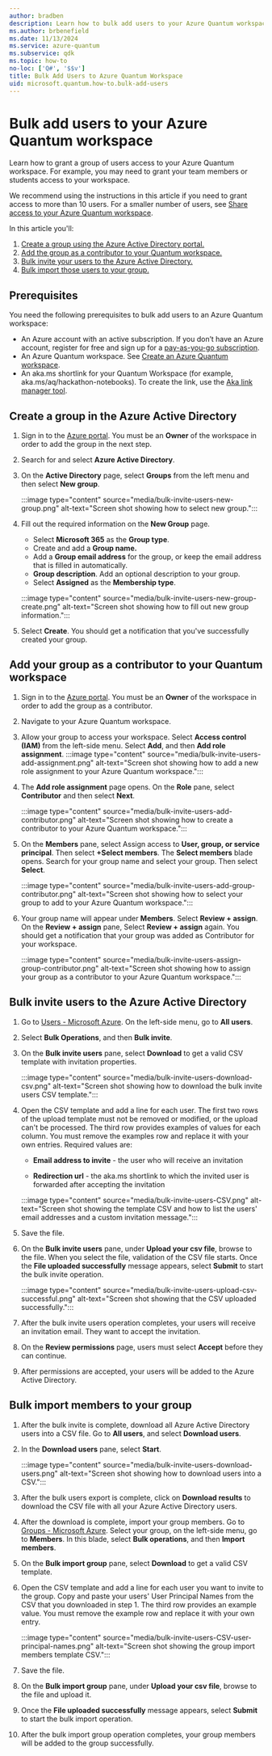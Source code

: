 ```yaml
---
author: bradben
description: Learn how to bulk add users to your Azure Quantum workspace using a CSV file. This guide simplifies user management for large teams. 
ms.author: brbenefield
ms.date: 11/13/2024
ms.service: azure-quantum
ms.subservice: qdk
ms.topic: how-to
no-loc: ['Q#', '$$v']
title: Bulk Add Users to Azure Quantum Workspace
uid: microsoft.quantum.how-to.bulk-add-users
---
```


# Bulk add users to your Azure Quantum workspace

Learn how to grant a group of users access to your Azure Quantum workspace. For example, you may need to grant your team members or students access to your workspace.

We recommend using the instructions in this article if you need to grant access to more than 10 users. For a smaller number of users, see [Share access to your Azure Quantum workspace](xref:microsoft.quantum.how-to.share-access-workspace).

In this article you'll:

1. [Create a group using the Azure Active Directory portal.](#create-a-group-in-the-azure-active-directory)
1. [Add the group as a contributor to your Quantum workspace.](#add-your-group-as-a-contributor-to-your-quantum-workspace)
1. [Bulk invite your users to the Azure Active Directory.](#bulk-invite-users-to-the-azure-active-directory)
1. [Bulk import those users to your group.](#bulk-import-members-to-your-group)

## Prerequisites

You need the following prerequisites to bulk add users to an Azure Quantum workspace:

- An Azure account with an active subscription. If you don’t have an Azure account, register for free and sign up for a [pay-as-you-go subscription](https://azure.microsoft.com/pricing/purchase-options/pay-as-you-go).
- An Azure Quantum workspace. See [Create an Azure Quantum workspace](xref:microsoft.quantum.how-to.workspace).
- An aka.ms shortlink for your Quantum Workspace (for example, aka.ms/aq/hackathon-notebooks). To create the link, use the [Aka link manager tool](https://redirectiontool.trafficmanager.net/).

## Create a group in the Azure Active Directory

1. Sign in to the [Azure portal](https://portal.azure.com). You must be an **Owner** of the workspace in order to add the group in the next step.

1. Search for and select **Azure Active Directory**.

1. On the **Active Directory** page, select **Groups** from the left menu and then select **New group**.

    :::image type="content" source="media/bulk-invite-users-new-group.png" alt-text="Screen shot showing how to select new group.":::

1. Fill out the required information on the **New Group** page.

    - Select **Microsoft 365** as the **Group type**.
    - Create and add a **Group name.** 
    - Add a **Group email address** for the group, or keep the email address that is filled in automatically.
    - **Group description**. Add an optional description to your group.
    - Select **Assigned** as the **Membership type**.

    :::image type="content" source="media/bulk-invite-users-new-group-create.png" alt-text="Screen shot showing how to fill out new group information.":::

1. Select **Create**. You should get a notification that you've successfully created your group.

## Add your group as a contributor to your Quantum workspace

1. Sign in to the [Azure portal](https://portal.azure.com). You must be an **Owner** of the workspace in order to add the group as a contributor.

1. Navigate to your Azure Quantum workspace.

1. Allow your group to access your workspace. Select **Access control (IAM)** from the left-side menu. Select **Add**, and then **Add role assignment**.
    :::image type="content" source="media/bulk-invite-users-add-assignment.png" alt-text="Screen shot showing how to add a new role assignment to your Azure Quantum workspace.":::

1. The **Add role assignment** page opens. On the **Role** pane, select **Contributor** and then select **Next**. 

    :::image type="content" source="media/bulk-invite-users-add-contributor.png" alt-text="Screen shot showing how to create a contributor to your Azure Quantum workspace.":::

1. On the **Members** pane, select Assign access to **User, group, or service principal**. Then select **+Select members**. The **Select members** blade opens. Search for your group name and select your group. Then select **Select**.


    :::image type="content" source="media/bulk-invite-users-add-group-contributor.png" alt-text="Screen shot showing how to select your group to add to your Azure Quantum workspace.":::

1. Your group name will appear under **Members**. Select **Review + assign**. On the **Review + assign** pane, Select **Review + assign** again. You should get a notification that your group was added as Contributor for your workspace.

    :::image type="content" source="media/bulk-invite-users-assign-group-contributor.png" alt-text="Screen shot showing how to assign your group as a contributor to your Azure Quantum workspace.":::

## Bulk invite users to the Azure Active Directory

1. Go to [Users - Microsoft Azure](https://portal.azure.com/#blade/Microsoft_AAD_IAM/UsersManagementMenuBlade/MsGraphUsers). On the left-side menu, go to **All users**.

1. Select **Bulk Operations**, and then **Bulk invite**.

1. On the **Bulk invite users** pane, select **Download** to get a valid CSV template with invitation properties.
 
    :::image type="content" source="media/bulk-invite-users-download-csv.png" alt-text="Screen shot showing how to download the bulk invite users CSV template.":::

1. Open the CSV template and add a line for each user. The first two rows of the upload template must not be removed or modified, or the upload can't be processed. The third row provides examples of values for each column. You must remove the examples row and replace it with your own entries. Required values are:

    - **Email address to invite** - the user who will receive an invitation

    - **Redirection url** - the aka.ms shortlink to which the invited user is forwarded after accepting the invitation

    :::image type="content" source="media/bulk-invite-users-CSV.png" alt-text="Screen shot showing the template CSV and how to list the users' email addresses and a custom invitation message.":::

1. Save the file. 

1. On the **Bulk invite users** pane, under **Upload your csv file**, browse to the file. When you select the file, validation of the CSV file starts. Once the **File uploaded successfully** message appears, select **Submit** to start the bulk invite operation.

    :::image type="content" source="media/bulk-invite-users-upload-csv-successful.png" alt-text="Screen shot showing that the CSV uploaded successfully.":::

1. After the bulk invite users operation completes, your users will receive an invitation email. They want to accept the invitation.

1. On the **Review permissions** page, users must select **Accept** before they can continue.

1. After permissions are accepted, your users will be added to the Azure Active Directory.

## Bulk import members to your group

1. After the bulk invite is complete, download all Azure Active Directory users into a CSV file. Go to **All users**, and select **Download users**. 

1. In the **Download users** pane, select **Start**.

    :::image type="content" source="media/bulk-invite-users-download-users.png" alt-text="Screen shot showing how to download users into a CSV.":::
    
1. After the bulk users export is complete, click on **Download results** to download the CSV file with all your Azure Active Directory users.

1. After the download is complete, import your group members. Go to [Groups - Microsoft Azure](https://portal.azure.com/#blade/Microsoft_AAD_IAM/GroupsManagementMenuBlade/AllGroups). Select your group, on the left-side menu, go to **Members**. In this blade, select **Bulk operations**, and then **Import members**.

1. On the **Bulk import group** pane, select **Download** to get a valid CSV template.

1. Open the CSV template and add a line for each user you want to invite to the group. Copy and paste your users' User Principal Names from the CSV that you downloaded in step 1. The third row provides an example value. You must remove the example row and replace it with your own entry.

    :::image type="content" source="media/bulk-invite-users-CSV-user-principal-names.png" alt-text="Screen shot showing the group import members template CSV.":::

1. Save the file.

1. On the **Bulk import group** pane, under **Upload your csv file**, browse to the file and upload it.

1. Once the **File uploaded successfully** message appears, select **Submit** to start the bulk import operation.

1. After the bulk import group operation completes, your group members will be added to the group successfully.

